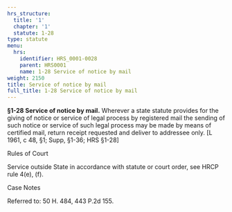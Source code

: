 ```yaml
---
hrs_structure:
  title: '1'
  chapter: '1'
  statute: 1-28
type: statute
menu:
  hrs:
    identifier: HRS_0001-0028
    parent: HRS0001
    name: 1-28 Service of notice by mail
weight: 2150
title: Service of notice by mail
full_title: 1-28 Service of notice by mail
---
```

**§1-28 Service of notice by mail.** Wherever a state statute provides for the giving of notice or service of legal process by registered mail the sending of such notice or service of such legal process may be made by means of certified mail, return receipt requested and deliver to addressee only. [L 1961, c 48, §1; Supp, §1-36; HRS §1-28]

Rules of Court

Service outside State in accordance with statute or court order, see HRCP rule 4(e), (f).

Case Notes

Referred to: 50 H. 484, 443 P.2d 155.